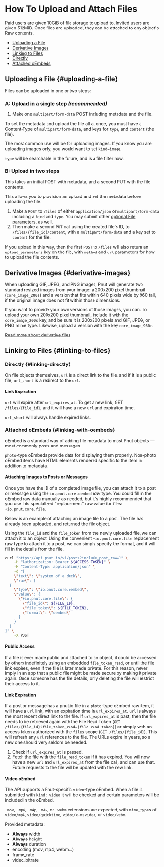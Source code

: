 # How To Upload and Attach Files

Paid users are given 10GiB of file storage to upload to. Invited users are given 512MiB. Once files are uploaded, they can be attached to any object's Raw contents.

* [Uploading a File](#uploading-a-file)
* [Derivative Images](#derivative-images)
* [Linking to Files](#linking-to-files)
 * [Directly](#linking-directly)
 * [Attached oEmbeds](#linking-with-oembeds)


## Uploading a File {#uploading-a-file}

Files can be uploaded in one or two steps:

### A: Upload in a single step *(recommended)*

1. Make one `multipart/form-data` POST including metadata and the file.

To set the metadata and upload the file all at once, you must have a Content-Type of `multipart/form-data`, and keys for `type`, and `content` (the file).

The most common use will be for uploading images. If you know you are uploading images only, you would want to set `kind=image`.

`type` will be searchable in the future, and is a file filter now.


### B: Upload in two steps

This takes an initial POST with metadata, and a second PUT with the file contents.

This allows you to provision an upload and set the metadata before uploading the file.

1. Make a `POST` to `/files` of either `application/json` or `multipart/form-data` including a `kind` and `type`. You may submit other [optional File parameters](../resources/files/lifecycle#post-files), as well.
2. Then make a second `PUT` call using the created file's ID, to `/files/{file_id}/content`, with a `multipart/form-data` and a key set to `content` for the file.

If you upload in this way, then the first `POST` to `/files` will also return an `upload_parameters` key on the file, with `method` and `url` parameters for how to upload the file contents.


## Derivative Images {#derivative-images}

When uploading GIF, JPEG, and PNG images, Pnut will generate two standard resized images from your image: a 200x200 pixel thumbnail (`core_image_200s`) and a version that fits within 640 pixels wide by 960 tall, if the original image does not fit within those dimensions.

If you want to provide your own versions of those images, you can. To upload your own 200x200 pixel thumbnail, include it with the `core_image_200s` key, and be sure it is 200x200 pixels and GIF, JPEG, or PNG mime type. Likewise, upload a version with the key `core_image_960r`.

[Read more about derivative files](../resources/files/lifecycle#put-files-id-content-key)



## Linking to Files {#linking-to-files}

### Directly {#linking-directly}

On file objects themselves, `url` is a direct link to the file, and if it is a public file, `url_short` is a redirect to the `url`.

#### Link Expiration

`url` will expire after `url_expires_at`. To get a new link, GET `/files/{file_id}`, and it will have a new `url` and expiration time.

`url_short` will always handle expired links.


### Attached oEmbeds {#linking-with-oembeds}

oEmbed is a standard way of adding file metadata to most Pnut objects &mdash; most commonly posts and messages.

`photo`-type oEmbeds provide data for displaying them properly. Non-photo oEmbed items have HTML elements rendered specific to the item in addition to metadata.


#### Attaching Images to Posts or Messages

Once you have the ID of a completed image file, you can attach it to a post or message using the `io.pnut.core.oembed` *raw* type. You could fill in the oEmbed raw data manually as needed, but it's highly recommended that you use this specialized "replacement" raw value for files: `+io.pnut.core.file`.

Below is an example of attaching an image file to a post. The file has already been uploaded, and returned the file object.

Using the `file_id` and the `file_token` from the newly uploaded file, we can attach it to an object. Using the convenient `+io.pnut.core.file` replacement raw type to attach it to a post, we can simply specify the format, and it will fill in the details from the file.

```bash
curl "https://api.pnut.io/v1/posts?include_post_raw=1" \
    -H "Authorization: Bearer ${ACCESS_TOKEN}" \
    -H "Content-Type: application/json" \
    -d "{
    \"text\": \"system of a duck\",
    \"raw\": [
  {
    \"type\": \"io.pnut.core.oembed\",
    \"value\": {
      \"+io.pnut.core.file\": {
        \"file_id\": ${FILE_ID},
        \"file_token\": ${FILE_TOKEN},
        \"format\": \"oembed\"
      }
    }
  }
]" \
    -X POST
```

#### Public Access

If a file is ever made public and attached to an object, it could be accessed by others indefinitely using an embedded `file_token_read`, or until the file link expires, even if the file is later made private. For this reason, never imply in an app that a public file might be made secure by making it private again. Once someone has the file details, only deleting the file will restrict their access to it.

#### Link Expiration

If a post or message has a pnut.io file in a `photo`-type oEmbed raw item, it will have a `url` link, with an expiration time in `url_expires_at`. `url` is always the most recent direct link to the file. If `url_expires_at` is past, then the file needs to be retrieved again with the File Read Token (`GET /files/{file_id}?file_token_read={file read token}`) or simply with an access token authorized with the `files` scope (`GET /files/{file_id}`). This will refresh any `url` references to the file. The URLs expire in years, so a new one should very seldom be needed.

1. Check if `url_expires_at` is passed.
2. Fetch the file with the `file_read_token` if it has expired. You will now have a new `url` and `url_expires_at` from the file call, and can use that. Future requests to the file will be updated with the new link.

#### Video oEmbed

The API supports a Pnut-specific `video`-type oEmbed. When a file is submitted with `kind: video` it will be checked and certain parameters will be included in the oEmbed.

`.mov`, `.mp4`, `.m4p`, `.m4v`, or `.webm` extensions are expected, with `mime_type`s of `video/mp4`, `video/quicktime`, `video/x-msvideo`, or `video/webm`.

Provided metadata:

* __Always__ width
* __Always__ height
* __Always__ duration
* encoding (mov, mp4, webm...)
* frame_rate
* video_bitrate